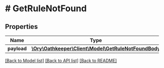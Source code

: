 # # GetRuleNotFound

## Properties

Name | Type | Description | Notes
------------ | ------------- | ------------- | -------------
**payload** | [**\Ory\Oathkeeper\Client\Model\GetRuleNotFoundBody**](GetRuleNotFoundBody.md) |  | [optional]

[[Back to Model list]](../../README.md#models) [[Back to API list]](../../README.md#endpoints) [[Back to README]](../../README.md)
